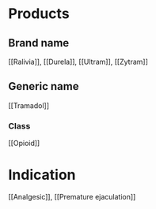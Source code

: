 # Products

## Brand name
[[Ralivia]], [[Durela]], [[Ultram]], [[Zytram]]

## Generic name
[[Tramadol]]

### Class
[[Opioid]]

# Indication
[[Analgesic]], [[Premature ejaculation]]